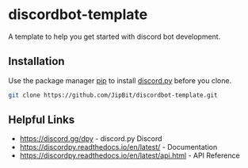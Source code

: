 # discordbot-template

A template to help you get started with discord bot development.

## Installation

Use the package manager [pip](https://pip.pypa.io/en/stable/) to install [discord.py](https://github.com/Rapptz/discord.py) before you clone.

```bash
git clone https://github.com/JipBit/discordbot-template.git
```

## Helpful Links
- https://discord.gg/dpy - discord.py Discord
- https://discordpy.readthedocs.io/en/latest/ - Documentation
- https://discordpy.readthedocs.io/en/latest/api.html - API Reference